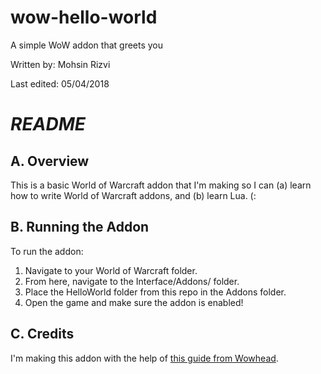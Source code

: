 # wow-hello-world
A simple WoW addon that greets you

Written by:  Mohsin Rizvi

Last edited: 05/04/2018

# *README*

## A. Overview

This is a basic World of Warcraft addon that I'm making so I can (a) learn 
how to write World of Warcraft addons, and (b) learn Lua. (:

## B. Running the Addon

To run the addon:

1. Navigate to your World of Warcraft folder.
2. From here, navigate to the Interface/Addons/ folder.
3. Place the HelloWorld folder from this repo in the Addons folder.
4. Open the game and make sure the addon is enabled!

## C. Credits

I'm making this addon with the help of 
[this guide from Wowhead](http://www.wowhead.com/guide=1949/wow-addon-writing-guide-part-one-how-to-make-your-first-addon).